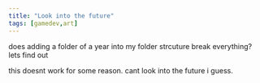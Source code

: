 ```yaml
---
title: "Look into the future"
tags: [gamedev,art]
---
```


does adding a folder of a year into my folder strcuture break everything? lets find out

this doesnt work for some reason. cant look into the future i guess.